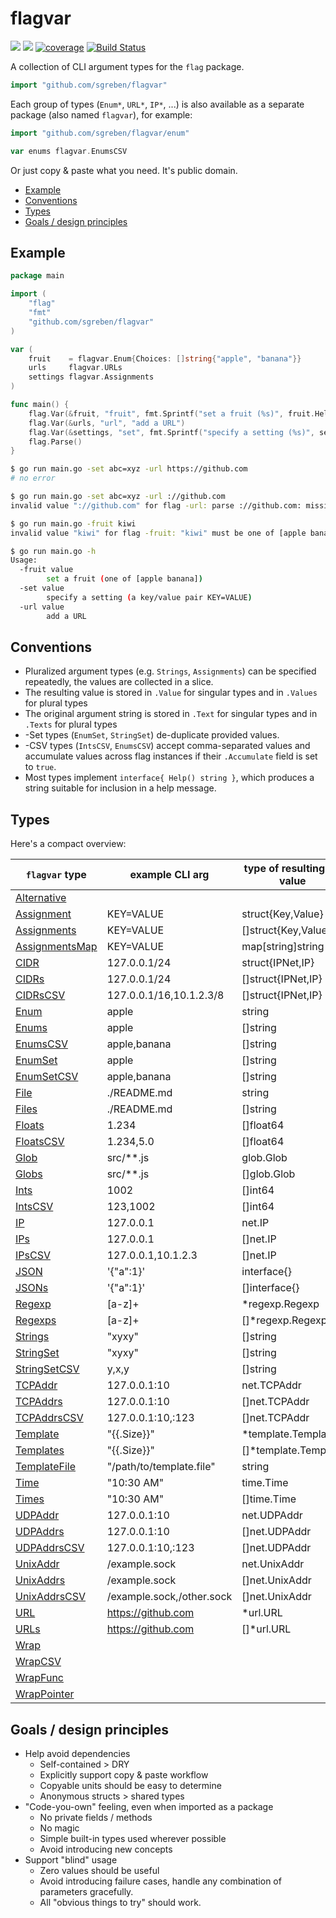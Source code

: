 # flagvar

[![](https://godoc.org/github.com/sgreben/flagvar?status.svg)](http://godoc.org/github.com/sgreben/flagvar) [![](https://goreportcard.com/badge/github.com/sgreben/flagvar/goreportcard)](https://goreportcard.com/report/github.com/sgreben/flagvar) [![coverage](https://img.shields.io/badge/coverage-96.6%25-green.svg)](https://gocover.io/github.com/sgreben/flagvar) [![Build Status](https://travis-ci.org/sgreben/flagvar.svg?branch=master)](https://travis-ci.org/sgreben/flagvar)

A collection of CLI argument types for the `flag` package.

```go
import "github.com/sgreben/flagvar"
```

Each group of types (`Enum*`, `URL*`, `IP*`, ...) is also available as a separate package (also named `flagvar`), for example:

```go
import "github.com/sgreben/flagvar/enum"

var enums flagvar.EnumsCSV
```

Or just copy & paste what you need. It's public domain.

<!-- TOC -->

- [Example](#example)
- [Conventions](#conventions)
- [Types](#types)
- [Goals / design principles](#goals--design-principles)

<!-- /TOC -->

## Example

```go
package main

import (
	"flag"
	"fmt"
	"github.com/sgreben/flagvar"
)

var (
	fruit    = flagvar.Enum{Choices: []string{"apple", "banana"}}
	urls     flagvar.URLs
	settings flagvar.Assignments
)

func main() {
	flag.Var(&fruit, "fruit", fmt.Sprintf("set a fruit (%s)", fruit.Help()))
	flag.Var(&urls, "url", "add a URL")
	flag.Var(&settings, "set", fmt.Sprintf("specify a setting (%s)", settings.Help()))
	flag.Parse()
}
```

```sh
$ go run main.go -set abc=xyz -url https://github.com
# no error

$ go run main.go -set abc=xyz -url ://github.com
invalid value "://github.com" for flag -url: parse ://github.com: missing protocol scheme

$ go run main.go -fruit kiwi
invalid value "kiwi" for flag -fruit: "kiwi" must be one of [apple banana]

$ go run main.go -h
Usage:
  -fruit value
        set a fruit (one of [apple banana])
  -set value
        specify a setting (a key/value pair KEY=VALUE)
  -url value
        add a URL
```

## Conventions

- Pluralized argument types (e.g. `Strings`, `Assignments`) can be specified repeatedly, the values are collected in a slice.
- The resulting value is stored in `.Value` for singular types and in `.Values` for plural types
- The original argument string is stored in `.Text` for singular types and in `.Texts` for plural types
- -Set types (`EnumSet`, `StringSet`) de-duplicate provided values.
- -CSV types (`IntsCSV`, `EnumsCSV`) accept comma-separated values and accumulate values across flag instances if their `.Accumulate` field is set to `true`.
- Most types implement `interface{ Help() string }`, which produces a string suitable for inclusion in a help message.

## Types

Here's a compact overview:

| `flagvar` type | example CLI arg    | type of resulting Go value           |
|----------------|--------------------|--------------------------------------|
| [Alternative](https://godoc.org/github.com/sgreben/flagvar#Alternative)  |           |  |
| [Assignment](https://godoc.org/github.com/sgreben/flagvar#Assignment)  | KEY=VALUE          | struct{Key,Value} |
| [Assignments](https://godoc.org/github.com/sgreben/flagvar#Assignments) | KEY=VALUE          | []struct{Key,Value}                         |
| [AssignmentsMap](https://godoc.org/github.com/sgreben/flagvar#AssignmentsMap) | KEY=VALUE          | map[string]string                         |
| [CIDR](https://godoc.org/github.com/sgreben/flagvar#CIDR)        | 127.0.0.1/24               | struct{IPNet,IP}                              |
| [CIDRs](https://godoc.org/github.com/sgreben/flagvar#CIDRs)        | 127.0.0.1/24               | []struct{IPNet,IP}                              |
| [CIDRsCSV](https://godoc.org/github.com/sgreben/flagvar#CIDRsCSV)        | 127.0.0.1/16,10.1.2.3/8               | []struct{IPNet,IP}                              |
| [Enum](https://godoc.org/github.com/sgreben/flagvar#Enum)        | apple              | string                               |
| [Enums](https://godoc.org/github.com/sgreben/flagvar#Enums)       | apple              | []string                             |
| [EnumsCSV](https://godoc.org/github.com/sgreben/flagvar#EnumsCSV)       | apple,banana              | []string                             |
| [EnumSet](https://godoc.org/github.com/sgreben/flagvar#EnumSet)     | apple              | []string                             |
| [EnumSetCSV](https://godoc.org/github.com/sgreben/flagvar#EnumSetCSV)       | apple,banana              | []string                             |
| [File](https://godoc.org/github.com/sgreben/flagvar#File)        | ./README.md        | string                               |
| [Files](https://godoc.org/github.com/sgreben/flagvar#Files)        | ./README.md        | []string                               |
| [Floats](https://godoc.org/github.com/sgreben/flagvar#Floats)      | 1.234              | []float64                            |
| [FloatsCSV](https://godoc.org/github.com/sgreben/flagvar#FloatsCSV)      | 1.234,5.0              | []float64                            |
| [Glob](https://godoc.org/github.com/sgreben/flagvar#Glob)        | src/**.js          | glob.Glob                            |
| [Globs](https://godoc.org/github.com/sgreben/flagvar#Globs)       | src/**.js          | []glob.Glob                            |
| [Ints](https://godoc.org/github.com/sgreben/flagvar#Ints)        | 1002               | []int64                              |
| [IntsCSV](https://godoc.org/github.com/sgreben/flagvar#IntsCSV)        | 123,1002               | []int64                              |
| [IP](https://godoc.org/github.com/sgreben/flagvar#IP)        | 127.0.0.1               | net.IP                              |
| [IPs](https://godoc.org/github.com/sgreben/flagvar#IPs)        | 127.0.0.1               | []net.IP                              |
| [IPsCSV](https://godoc.org/github.com/sgreben/flagvar#IPsCSV)        | 127.0.0.1,10.1.2.3               | []net.IP                              |
| [JSON](https://godoc.org/github.com/sgreben/flagvar#JSON)        | '{"a":1}'          | interface{}                          |
| [JSONs](https://godoc.org/github.com/sgreben/flagvar#JSONs)       | '{"a":1}'          | []interface{}                        |
| [Regexp](https://godoc.org/github.com/sgreben/flagvar#Regexp)        | [a-z]+          | *regexp.Regexp                            |
| [Regexps](https://godoc.org/github.com/sgreben/flagvar#Regexps)       | [a-z]+          | []*regexp.Regexp                            |
| [Strings](https://godoc.org/github.com/sgreben/flagvar#Strings)     | "xyxy"             | []string                             |
| [StringSet](https://godoc.org/github.com/sgreben/flagvar#StringSet)  | "xyxy"             | []string                             |
| [StringSetCSV](https://godoc.org/github.com/sgreben/flagvar#StringSetCSV)       | y,x,y              | []string                             |
| [TCPAddr](https://godoc.org/github.com/sgreben/flagvar#TCPAddr)        | 127.0.0.1:10               | net.TCPAddr                              |
| [TCPAddrs](https://godoc.org/github.com/sgreben/flagvar#TCPAddrs)        | 127.0.0.1:10               | []net.TCPAddr                              |
| [TCPAddrsCSV](https://godoc.org/github.com/sgreben/flagvar#TCPAddrsCSV)        | 127.0.0.1:10,:123               | []net.TCPAddr                              |
| [Template](https://godoc.org/github.com/sgreben/flagvar#Template)    | "{{.Size}}"        | *template.Template                   |
| [Templates](https://godoc.org/github.com/sgreben/flagvar#Templates)   | "{{.Size}}"        | []*template.Template                 |
| [TemplateFile](https://godoc.org/github.com/sgreben/flagvar#TemplateFile)   | "/path/to/template.file"        | string                 |
| [Time](https://godoc.org/github.com/sgreben/flagvar#Time)        | "10:30 AM"         | time.Time                            |
| [Times](https://godoc.org/github.com/sgreben/flagvar#Times)       | "10:30 AM"         | []time.Time                          |
| [UDPAddr](https://godoc.org/github.com/sgreben/flagvar#UDPAddr)        | 127.0.0.1:10               | net.UDPAddr                              |
| [UDPAddrs](https://godoc.org/github.com/sgreben/flagvar#UDPAddrs)        | 127.0.0.1:10               | []net.UDPAddr                              |
| [UDPAddrsCSV](https://godoc.org/github.com/sgreben/flagvar#UDPAddrsCSV)        | 127.0.0.1:10,:123               | []net.UDPAddr                              |
| [UnixAddr](https://godoc.org/github.com/sgreben/flagvar#UnixAddr)        | /example.sock               | net.UnixAddr                              |
| [UnixAddrs](https://godoc.org/github.com/sgreben/flagvar#UnixAddrs)        | /example.sock               | []net.UnixAddr                              |
| [UnixAddrsCSV](https://godoc.org/github.com/sgreben/flagvar#UnixAddrsCSV)        | /example.sock,/other.sock               | []net.UnixAddr                              |
| [URL](https://godoc.org/github.com/sgreben/flagvar#URL)         | https://github.com | *url.URL                             |
| [URLs](https://godoc.org/github.com/sgreben/flagvar#URLs)        | https://github.com | []*url.URL                           |
| [Wrap](https://godoc.org/github.com/sgreben/flagvar#Wrap)        |                    |                                      |
| [WrapCSV](https://godoc.org/github.com/sgreben/flagvar#WrapCSV)        |                    |                                      |
| [WrapFunc](https://godoc.org/github.com/sgreben/flagvar#WrapFunc)    |                    |                                      |
| [WrapPointer](https://godoc.org/github.com/sgreben/flagvar#WrapPointer)    |                    |                                      |

## Goals / design principles

- Help avoid dependencies
    - Self-contained > DRY
    - Explicitly support copy & paste workflow
    - Copyable units should be easy to determine
    - Anonymous structs > shared types
- "Code-you-own" feeling, even when imported as a package
    - No private fields / methods
    - No magic
    - Simple built-in types used wherever possible
    - Avoid introducing new concepts
- Support "blind" usage
    - Zero values should be useful
    - Avoid introducing failure cases, handle any combination of parameters gracefully.
    - All "obvious things to try" should work.
